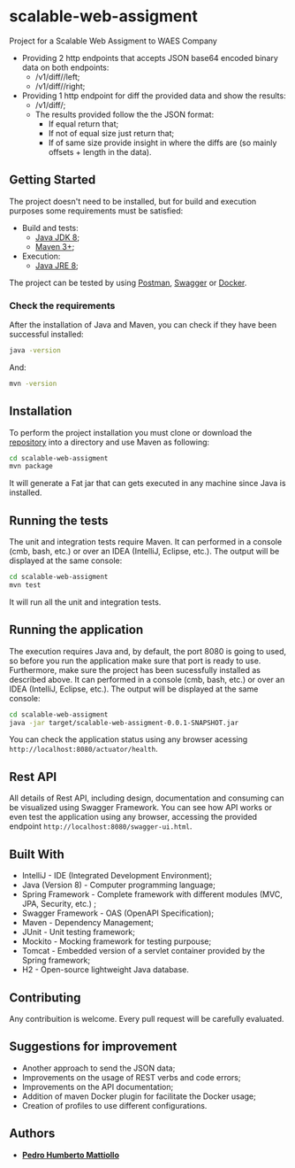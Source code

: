 # scalable-web-assigment
Project for a Scalable Web Assigment to WAES Company

- Providing 2 http endpoints that accepts JSON base64 encoded binary data on both endpoints:
  - <host>/v1/diff/<ID>/left;
  - <host>/v1/diff/<ID>/right;
- Providing 1 http endpoint for diff the provided data and show the results:
  - <host>/v1/diff/<ID>;
  - The results provided follow the the JSON format:
    - If equal return that;
    - If not of equal size just return that;
  	- If of same size provide insight in where the diffs are (so mainly offsets + length in the data).
   
## Getting Started
The project doesn't need to be installed, but for build and execution purposes some requirements must be satisfied:
- Build and tests:
  - [Java JDK 8](https://www.java.com/ "Java Site");
  - [Maven 3+](https://maven.apache.org/ "Maven Site");
- Execution:
  - [Java JRE 8](https://www.java.com/ "Java Site");
  
The project can be tested by using [Postman](https://www.getpostman.com/ "POSTMAN Site"), [Swagger](https://swagger.io/ "Swagger Site") or [Docker](https://www.docker.com/ "DOCKER Site").

### Check the requirements
After the installation of Java and Maven, you can check if they have been successful installed:
```sh
java -version
```
And:
```sh
mvn -version
```

## Installation
To perform the project installation you must clone or download the [repository](https://github.com/pmattiollo/scalable-web-assigment "Github repository") into a directory and use Maven as following:
```sh
cd scalable-web-assigment
mvn package
```
It will generate a Fat jar that can gets executed in any machine since Java is installed.

## Running the tests
The unit and integration tests require Maven. It can performed in a console (cmb, bash, etc.) or over an IDEA (IntelliJ, Eclipse, etc.). The output will be displayed at the same console:
```sh
cd scalable-web-assigment
mvn test
```
It will run all the unit and integration tests.

## Running the application
The execution requires Java and, by default, the port 8080 is going to used, so before you run the application make sure that port is ready to use. Furthermore, make sure the project has been sucessfully installed as described above. It can performed in a console (cmb, bash, etc.) or over an IDEA (IntelliJ, Eclipse, etc.). The output will be displayed at the same console:
```sh
cd scalable-web-assigment
java -jar target/scalable-web-assigment-0.0.1-SNAPSHOT.jar
```
You can check the application status using any browser acessing `http://localhost:8080/actuator/health`.

## Rest API
All details of Rest API, including design, documentation and consuming can be visualized using Swagger Framework. You can see how API works or even test the application using any browser, accessing the provided endpoint `http://localhost:8080/swagger-ui.html`.


## Built With
- IntelliJ - IDE (Integrated Development Environment);
- Java (Version 8) - Computer programming language;
- Spring Framework - Complete framework with different modules (MVC, JPA, Security, etc.) ;
- Swagger Framework - OAS (OpenAPI Specification);
- Maven - Dependency Management;
- JUnit - Unit testing framework;
- Mockito - Mocking framework for testing purpouse;
- Tomcat - Embedded version of a servlet container provided by the Spring framework;
- H2 - Open-source lightweight Java database.

## Contributing
Any contribuition is welcome. Every pull request will be carefully evaluated.

## Suggestions for improvement
- Another approach to send the JSON data;
- Improvements on the usage of REST verbs and code errors;
- Improvements on the API documentation;
- Addition of maven Docker plugin for facilitate the Docker usage;
- Creation of profiles to use different configurations.

## Authors
- **[Pedro Humberto Mattiollo](www.linkedin.com/in/pmattiollo)**
